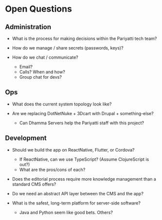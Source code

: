 # Open Questions


## Administration

- What is the process for making decisions within the Pariyatti tech team?

- How do we manage / share secrets (passwords, keys)?

- How do we chat / communicate?
    - Email?
    - Calls? When and how?
    - Group chat for devs?


## Ops

- What does the current system topology look like?

- Are we replacing DotNetNuke + 3Dcart with Drupal + something-else?
    - Can Dhamma Servers help the Pariyatti staff with this project?


## Development

- Should we build the app on ReactNative, Flutter, or Cordova?
    - If ReactNative, can we use TypeScript? (Assume ClojureScript is out?)
    - What are the pros/cons of each?

- Does the editorial process require more knowledge management than a standard CMS offers?

- Do we need an abstract API layer between the CMS and the app?

- What is the safest, long-term platform for server-side software?
    - Java and Python seem like good bets. Others?
